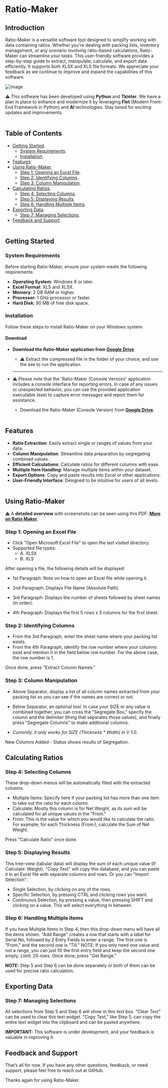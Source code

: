 # Ratio-Maker

## Introduction
Ratio-Maker is a versatile software tool designed to simplify working with data containing ratios. Whether you're dealing with packing lists, inventory management, or any scenario involving ratio-based calculations, Ratio-Maker can streamline your tasks. This user-friendly software provides a step-by-step guide to extract, manipulate, calculate, and export data efficiently. It supports both XLSX and XLS file formats. We appreciate your feedback as we continue to improve and expand the capabilities of this software.

![image](https://github.com/SelfTaught-HamzaCodes/Ratio-Maker/assets/123310424/72549e34-0d5d-40d3-bf29-28ba806bb726)

⚠ This software has been developed using **Python** and **Tkinter**. We have a plan in place to enhance and modernize it by leveraging **Flet** (Modern Front-End Framework in Python) and **AI** technologies. Stay tuned for exciting updates and improvements.
<br></br>
## Table of Contents
- [Getting Started](#getting-started).
  - [System Requirements](#system-requirements).
  - [Installation](#installation).
- [Features](#features).
- [Using Ratio-Maker](#using-ratio-maker).
  - [Step 1: Opening an Excel File](#step-1-opening-an-excel-file).
  - [Step 2: Identifying Columns](#step-2-identifying-columns).
  - [Step 3: Column Manipulation](#step-3-column-manipulation).
- [Calculating Ratios](#calculating-ratios).
  - [Step 4: Selecting Columns](#step-4-selecting-columns).
  - [Step 5: Displaying Results](#step-5-displaying-results).
  - [Step 6: Handling Multiple Items](#step-6-handling-multiple-items).
- [Exporting Data](#exporting-data).
  - [Step 7: Managing Selections](#step-7-managing-selections).
- [Feedback and Support](#feedback-and-support).
<br></br>
## Getting Started

### System Requirements

Before starting Ratio-Maker, ensure your system meets the following requirements:

- **Operating System**: Windows 8 or later.
- **Excel Format**: XLS and XLSX.
- **Memory**: 2 GB RAM or higher.
- **Processor**: 1 GHz processor or faster.
- **Hard Disk**: 90 MB of free disk space.

### Installation

Follow these steps to install Ratio-Maker on your Windows system:

#### Download

- **Download the Ratio-Maker application from [**Google Drive**](https://drive.google.com/file/d/1Ph6b1wCiY_QjUhW5ZZPeBnHos6BP1jDN/view?usp=sharing)**.

    - ⚠ Extract the compressed file in the folder of your choice, and use the exe to run the application.
    ***
- ⚠ Please note that the 'Ratio-Maker (Console Version)' application includes a console interface for reporting errors. In case of any issues or unexpected behavior, you can use the provided application executable (exe) to capture error messages and report them for assistance.
  - Download the Ratio-Maker (Console Version) from [**Google Drive**](https://drive.google.com/file/d/1UrGv5xqjaceq_-IpBvScN8W8lZJ3s53Y/view?usp=sharing).
<br></br>
## Features

- **Ratio Extraction**: Easily extract single or ranges of values from your data.
- **Column Manipulation**: Streamline data preparation by segregating combined values.
- **Efficient Calculations**: Calculate ratios for different columns with ease.
- **Multiple Item Handling**: Manage multiple items within your dataset.
- **Export Options**: Copy and paste results into Excel or other applications.
- **User-Friendly Interface**: Designed to be intuitive for users of all levels.
<br></br>
## Using Ratio-Maker
⚠ A **detailed overview** with screenshots can be seen using this PDF: [**More on Ratio Maker**](https://github.com/SelfTaught-HamzaCodes/Ratio-Maker/blob/main/More%20on%20Ratio-Maker.pdf).
### Step 1: Opening an Excel File

- Click "Open Microsoft Excel File" to open the last visited directory.
- Supported file types:
  - A. XLSX 
  - B. XLS

After opening a file, the following details will be displayed:

- 1st Paragraph: Note on how to open an Excel file while opening it.

- 2nd Paragraph: Displays File Name (Absolute Path).

- 3rd Paragraph: Displays the number of sheets followed by sheet names (in order).

- 4th Paragraph: Displays the first 5 rows x 3 columns for the first sheet.

### Step 2: Identifying Columns

- From the 3rd Paragraph, enter the sheet name where your packing list exists.
- From the 4th Paragraph, identify the row number where your columns exist and mention it in the field below row number. For the above case, the row number is 1.

Once done, press "Extract Column Names."

### Step 3: Column Manipulation

- Above Separator, display a list of all column names extracted from your packing list so you can see if the names are correct or not.

- Below Separator, an optional tool: In case your SIZE or any value is combined together, you can cross the "Segregate Box," specify the column and the delimiter (thing that separates those values), and finally press "Segregate Columns" to make additional columns.
- *Currently, it only works for SIZE (Thickness * Width) in V 1.0*.

New Columns Added - Status shows results of Segregation.

## Calculating Ratios

### Step 4: Selecting Columns

These drop-down menus will be automatically filled with the extracted columns.

- Multiple Items: Specify here if your packing list has more than one item to take out the ratio for each column.
- Calculate: Mostly this column is for Net Weight, as its sum will be calculated for all unique values in the "From."
- From: This is the value for which you would like to calculate the ratio. For example, for each Thickness (From:), calculate the Sum of Net Weight.

Press "Calculate Ratio" once done.

### Step 5: Displaying Results

This tree-view (tabular data) will display the sum of each unique value (If Calculate: Weight). "Copy Text" will copy this database, and you can paste it in an Excel file with separate columns and rows. Or you can "Import Selection":
- Single Selection, by clicking on any of the rows.
- Specific Selection, by pressing CTRL and clicking rows you want.
- Continuous Selection, by pressing a value, then pressing SHIFT and clicking on a value. This will select everything in between.

### Step 6: Handling Multiple Items

If you have Multiple Items in Step 4, then this drop-down menu will have all the items shown. "Add Range" creates a row that starts with a label for Serial No, followed by 2 Entry Fields to enter a range. The first one is "From," and the second one is "Till." NOTE: If you only need one value and not a range, you can just fill the first entry field and keep the second one empty. Limit: 20 rows. Once done, press "Get Range."

**NOTE:** Step 5 and Step 6 can be done separately or both of them can be used for precise ratio calculation.

## Exporting Data

### Step 7: Managing Selections

All selections from Step 5 and Step 6 will show in this text box. "Clear Text" can be used to clear this text widget. "Copy Text," like Step 5, can copy the entire text widget into the clipboard and can be pasted anywhere.

**IMPORTANT:** This software is under development, and your feedback is valuable in improving it.

## Feedback and Support

That’s all for now. If you have any other questions, feedback, or need support, please feel free to reach out at GitHub.

Thanks again for using Ratio-Maker.

